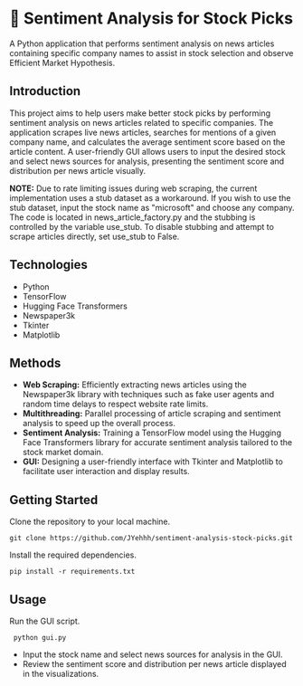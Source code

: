 # 🙂 Sentiment Analysis for Stock Picks
A Python application that performs sentiment analysis on news articles containing specific company names to assist in stock selection and observe Efficient Market Hypothesis.

## Introduction
This project aims to help users make better stock picks by performing sentiment analysis on news articles related to specific companies. The application scrapes live news articles, searches for mentions of a given company name, and calculates the average sentiment score based on the article content. A user-friendly GUI allows users to input the desired stock and select news sources for analysis, presenting the sentiment score and distribution per news article visually.

**NOTE:** Due to rate limiting issues during web scraping, the current implementation uses a stub dataset as a workaround. If you wish to use the stub dataset, input the stock name as "microsoft" and choose any company. The code is located in news_article_factory.py and the stubbing is controlled by the variable use_stub. To disable stubbing and attempt to scrape articles directly, set use_stub to False.

## Technologies
- Python
- TensorFlow
- Hugging Face Transformers
- Newspaper3k
- Tkinter
- Matplotlib

## Methods
- **Web Scraping:** Efficiently extracting news articles using the Newspaper3k library with techniques such as fake user agents and random time delays to respect website rate limits.
- **Multithreading:** Parallel processing of article scraping and sentiment analysis to speed up the overall process.
- **Sentiment Analysis:** Training a TensorFlow model using the Hugging Face Transformers library for accurate sentiment analysis tailored to the stock market domain.
- **GUI:** Designing a user-friendly interface with Tkinter and Matplotlib to facilitate user interaction and display results.

## Getting Started
Clone the repository to your local machine.

```
git clone https://github.com/JYehhh/sentiment-analysis-stock-picks.git
```

Install the required dependencies.

```
pip install -r requirements.txt
```

## Usage
Run the GUI script.

``` python gui.py```

- Input the stock name and select news sources for analysis in the GUI.
- Review the sentiment score and distribution per news article displayed in the visualizations.
